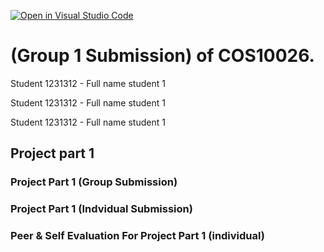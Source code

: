 [![Open in Visual Studio Code](https://classroom.github.com/assets/open-in-vscode-2e0aaae1b6195c2367325f4f02e2d04e9abb55f0b24a779b69b11b9e10269abc.svg)](https://classroom.github.com/online_ide?assignment_repo_id=17716460&assignment_repo_type=AssignmentRepo)


# (Group 1 Submission) of COS10026.

Student 1231312 - Full name student 1

Student 1231312 - Full name student 1

Student 1231312 - Full name student 1


## Project part 1

### Project Part 1 (Group Submission)
### Project Part 1 (Indvidual Submission)

### Peer & Self Evaluation For Project Part 1 (individual)

